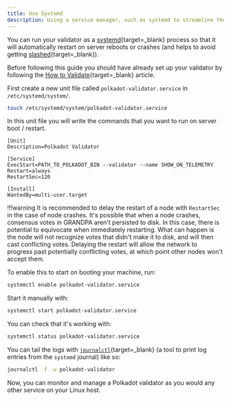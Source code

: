 ```yaml
---
title: Use Systemd
description: Using a service manager, such as systemd to streamline the management of your Polkadot node as a process on your Linux host machine.
---
```


You can run your validator as a [systemd](https://en.wikipedia.org/wiki/Systemd){target=\_blank} process so that it will automatically restart on server reboots or crashes (and helps to avoid getting [slashed](TODO:update-path){target=\_blank}).

Before following this guide you should have already set up your validator by following the [How to Validate](TODO:update-path){target=\_blank} article.

First create a new unit file called `polkadot-validator.service` in `/etc/systemd/system/`.

```bash
touch /etc/systemd/system/polkadot-validator.service
```

In this unit file you will write the commands that you want to run on server boot / restart.

```
[Unit]
Description=Polkadot Validator

[Service]
ExecStart=PATH_TO_POLKADOT_BIN --validator --name SHOW_ON_TELEMETRY
Restart=always
RestartSec=120

[Install]
WantedBy=multi-user.target
```

!!!warning
    It is recommended to delay the restart of a node with `RestartSec` in the case of node crashes. It's possible that when a node crashes, consensus votes in GRANDPA aren't persisted to disk. In this case, there is potential to equivocate when immediately restarting. What can happen is the node will not recognize votes that didn't make it to disk, and will then cast conflicting votes. Delaying the restart will allow the network to progress past potentially conflicting votes, at which point other nodes won't accept them.

To enable this to start on booting your machine, run:

```bash
systemctl enable polkadot-validator.service
```

Start it manually with:

```bash
systemctl start polkadot-validator.service
```

You can check that it's working with:

```bash
systemctl status polkadot-validator.service
```

You can tail the logs with [`journalctl`](https://www.freedesktop.org/software/systemd/man/latest/journalctl.html){target=\_blank} (a tool to print log entries from the `systemd` journal) like so:

```bash
journalctl -f -u polkadot-validator
```

Now, you can monitor and manage a Polkadot validator as you would any other service on your Linux host.